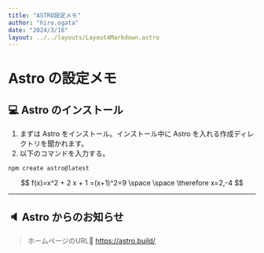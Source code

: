 ```yaml
---
title: "ASTRO設定メモ"
author: "hiro.ogata"
date: "2024/3/16"
layout: ../../layouts/Layout4Markdown.astro
---
```


# Astro の設定メモ

## 💻 Astro のインストール

1. まずは Astro をインストール。インストール中に Astro を入れる作成ディレクトリを聞かれます。
2. 以下のコマンドを入力する。

```
npm create astro@latest
```

$$
f(x)=x^2 + 2 x + 1 =(x+1)^2=9 \space \space \therefore x=2,-4 
$$

---

## 🔈 Astro からのお知らせ

> ホームページのURL🔗
>  https://astro.build/